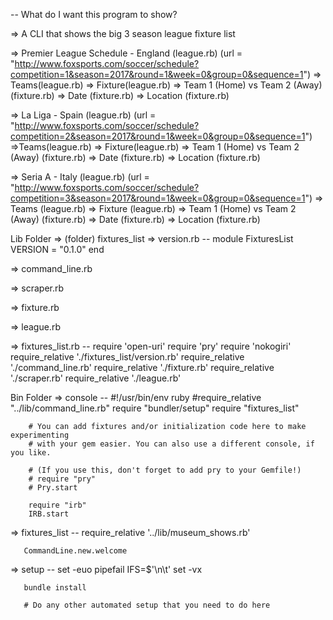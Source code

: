 -- What do I want this program to show?

  => A CLI that shows the big 3 season league fixture list

  => Premier League Schedule - England (league.rb)
(url = "http://www.foxsports.com/soccer/schedule?competition=1&season=2017&round=1&week=0&group=0&sequence=1")
    => Teams(league.rb)
    => Fixture(league.rb)
      => Team 1 (Home) vs Team 2 (Away) (fixture.rb)
      => Date (fixture.rb)
      => Location (fixture.rb)

  => La Liga - Spain (league.rb)
(url = "http://www.foxsports.com/soccer/schedule?competition=2&season=2017&round=1&week=0&group=0&sequence=1")
    =>Teams(league.rb)
    => Fixture(league.rb)
      => Team 1 (Home) vs Team 2 (Away) (fixture.rb)
      => Date (fixture.rb)
      => Location (fixture.rb)

  => Seria A -  Italy (league.rb)
(url = "http://www.foxsports.com/soccer/schedule?competition=3&season=2017&round=1&week=0&group=0&sequence=1")
    => Teams (league.rb)
    => Fixture (league.rb)
      => Team 1 (Home) vs Team 2 (Away) (fixture.rb)
      => Date (fixture.rb)
      => Location (fixture.rb)


Lib Folder
  => (folder) fixtures_list
    => version.rb
      -- module FixturesList
          VERSION = "0.1.0"
         end

  => command_line.rb

  => scraper.rb

  => fixture.rb

  => league.rb

  => fixtures_list.rb
    -- require 'open-uri'
       require 'pry'
       require 'nokogiri'
       require_relative './fixtures_list/version.rb'
       require_relative './command_line.rb'
       require_relative './fixture.rb'
       require_relative './scraper.rb'
       require_relative './league.rb'


Bin Folder
  => console
    --  #!/usr/bin/env ruby
        #require_relative "../lib/command_line.rb"
        require "bundler/setup"
        require "fixtures_list"

        # You can add fixtures and/or initialization code here to make experimenting
        # with your gem easier. You can also use a different console, if you like.

        # (If you use this, don't forget to add pry to your Gemfile!)
        # require "pry"
        # Pry.start

        require "irb"
        IRB.start

  => fixtures_list
    -- require_relative '../lib/museum_shows.rb'

       CommandLine.new.welcome

  => setup
    -- set -euo pipefail
       IFS=$'\n\t'
       set -vx

       bundle install

       # Do any other automated setup that you need to do here

